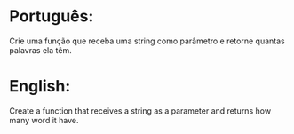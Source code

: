 # Português:

Crie uma função que receba uma string como parâmetro e retorne quantas palavras ela têm.

# English:

Create a function that receives a string as a parameter and returns how many word it have.
